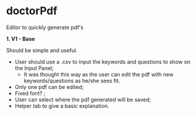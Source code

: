 # doctorPdf
Editor to quickly generate pdf's

**1. V1 - Base**

Should be simple and useful.

- User should use a .csv to input the keywords and questions to show on the Input Panel;
  - It was thought this way as the user can edit the pdf with new keywords/questions as he/she sees fit.
- Only one pdf can be edited;
- Fixed font? ;
- User can select where the pdf generated will be saved;
- Helper tab to give a basic explanation.
